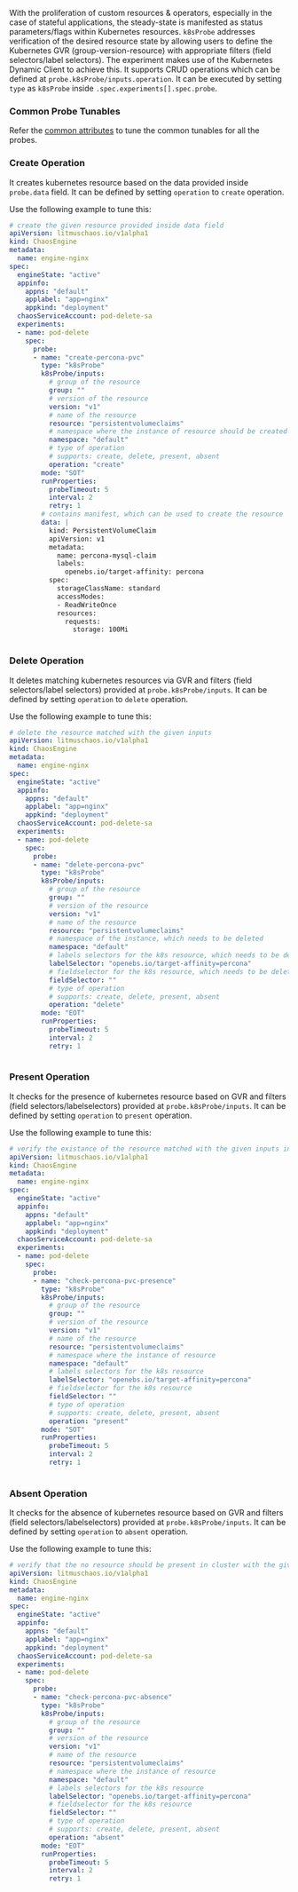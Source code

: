With the proliferation of custom resources & operators, especially in the case of stateful applications, the steady-state is manifested as status parameters/flags within Kubernetes resources. `k8sProbe` addresses verification of the desired resource state by allowing users to define the Kubernetes GVR (group-version-resource) with appropriate filters (field selectors/label selectors). The experiment makes use of the Kubernetes Dynamic Client to achieve this. It supports CRUD operations which can be defined at `probe.k8sProbe/inputs.operation`.
It can be executed by setting `type` as `k8sProbe` inside `.spec.experiments[].spec.probe`.

### Common Probe Tunables

Refer the [common attributes](litmus-probes.md) to tune the common tunables for all the probes.

### Create Operation

It creates kubernetes resource based on the data provided inside `probe.data` field. It can be defined by setting `operation` to `create` operation.

Use the following example to tune this:

[embedmd]:# (https://raw.githubusercontent.com/ispeakc0de/litmus/experiments-by-example/docs/experiments/chaos-resources/probes/k8sProbe/create-operation.yaml yaml)
```yaml
# create the given resource provided inside data field
apiVersion: litmuschaos.io/v1alpha1
kind: ChaosEngine
metadata:
  name: engine-nginx
spec:
  engineState: "active"
  appinfo:
    appns: "default"
    applabel: "app=nginx"
    appkind: "deployment"
  chaosServiceAccount: pod-delete-sa
  experiments:
  - name: pod-delete
    spec:
      probe:
      - name: "create-percona-pvc"
        type: "k8sProbe"
        k8sProbe/inputs:
          # group of the resource
          group: ""
          # version of the resource
          version: "v1"
          # name of the resource
          resource: "persistentvolumeclaims"
          # namespace where the instance of resource should be created
          namespace: "default"
          # type of operation
          # supports: create, delete, present, absent
          operation: "create"
        mode: "SOT"
        runProperties:
          probeTimeout: 5 
          interval: 2 
          retry: 1
        # contains manifest, which can be used to create the resource
        data: |
          kind: PersistentVolumeClaim
          apiVersion: v1
          metadata:
            name: percona-mysql-claim
            labels:
              openebs.io/target-affinity: percona
          spec:
            storageClassName: standard
            accessModes:
            - ReadWriteOnce
            resources:
              requests:
                storage: 100Mi
         
```

### Delete Operation

It deletes matching kubernetes resources via GVR and filters (field selectors/label selectors) provided at `probe.k8sProbe/inputs`. It can be defined by setting `operation` to `delete` operation.

Use the following example to tune this:

[embedmd]:# (https://raw.githubusercontent.com/ispeakc0de/litmus/experiments-by-example/docs/experiments/chaos-resources/probes/k8sProbe/delete-operation.yaml yaml)
```yaml
# delete the resource matched with the given inputs
apiVersion: litmuschaos.io/v1alpha1
kind: ChaosEngine
metadata:
  name: engine-nginx
spec:
  engineState: "active"
  appinfo:
    appns: "default"
    applabel: "app=nginx"
    appkind: "deployment"
  chaosServiceAccount: pod-delete-sa
  experiments:
  - name: pod-delete
    spec:
      probe:
      - name: "delete-percona-pvc"
        type: "k8sProbe"
        k8sProbe/inputs:
          # group of the resource
          group: ""
          # version of the resource
          version: "v1"
          # name of the resource
          resource: "persistentvolumeclaims"
          # namespace of the instance, which needs to be deleted
          namespace: "default"
          # labels selectors for the k8s resource, which needs to be deleted
          labelSelector: "openebs.io/target-affinity=percona"
          # fieldselector for the k8s resource, which needs to be deleted
          fieldSelector: ""
          # type of operation
          # supports: create, delete, present, absent
          operation: "delete"
        mode: "EOT"
        runProperties:
          probeTimeout: 5 
          interval: 2 
          retry: 1
         
```

### Present Operation

It checks for the presence of kubernetes resource based on GVR and filters (field selectors/labelselectors) provided at `probe.k8sProbe/inputs`. It can be defined by setting `operation` to `present` operation.

Use the following example to tune this:

[embedmd]:# (https://raw.githubusercontent.com/ispeakc0de/litmus/experiments-by-example/docs/experiments/chaos-resources/probes/k8sProbe/present-operation.yaml yaml)
```yaml
# verify the existance of the resource matched with the given inputs inside cluster
apiVersion: litmuschaos.io/v1alpha1
kind: ChaosEngine
metadata:
  name: engine-nginx
spec:
  engineState: "active"
  appinfo:
    appns: "default"
    applabel: "app=nginx"
    appkind: "deployment"
  chaosServiceAccount: pod-delete-sa
  experiments:
  - name: pod-delete
    spec:
      probe:
      - name: "check-percona-pvc-presence"
        type: "k8sProbe"
        k8sProbe/inputs:
          # group of the resource
          group: ""
          # version of the resource
          version: "v1"
          # name of the resource
          resource: "persistentvolumeclaims"
          # namespace where the instance of resource
          namespace: "default"
          # labels selectors for the k8s resource
          labelSelector: "openebs.io/target-affinity=percona"
          # fieldselector for the k8s resource
          fieldSelector: ""
          # type of operation
          # supports: create, delete, present, absent
          operation: "present"
        mode: "SOT"
        runProperties:
          probeTimeout: 5 
          interval: 2 
          retry: 1
         
```

### Absent Operation

It checks for the absence of kubernetes resource based on GVR and filters (field selectors/labelselectors)  provided at `probe.k8sProbe/inputs`. It can be defined by setting `operation` to `absent` operation.

Use the following example to tune this:

[embedmd]:# (https://raw.githubusercontent.com/ispeakc0de/litmus/experiments-by-example/docs/experiments/chaos-resources/probes/k8sProbe/absent-operation.yaml yaml)
```yaml
# verify that the no resource should be present in cluster with the given inputs
apiVersion: litmuschaos.io/v1alpha1
kind: ChaosEngine
metadata:
  name: engine-nginx
spec:
  engineState: "active"
  appinfo:
    appns: "default"
    applabel: "app=nginx"
    appkind: "deployment"
  chaosServiceAccount: pod-delete-sa
  experiments:
  - name: pod-delete
    spec:
      probe:
      - name: "check-percona-pvc-absence"
        type: "k8sProbe"
        k8sProbe/inputs:
          # group of the resource
          group: ""
          # version of the resource
          version: "v1"
          # name of the resource
          resource: "persistentvolumeclaims"
          # namespace where the instance of resource
          namespace: "default"
          # labels selectors for the k8s resource
          labelSelector: "openebs.io/target-affinity=percona"
          # fieldselector for the k8s resource
          fieldSelector: ""
          # type of operation
          # supports: create, delete, present, absent
          operation: "absent"
        mode: "EOT"
        runProperties:
          probeTimeout: 5 
          interval: 2 
          retry: 1
         
```
